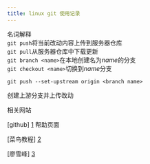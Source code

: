 ```yaml
---
title: linux git 使用记录
---
```


名词解释  
`git push`将当前改动内容上传到服务器仓库  
`git pull`从服务器仓库中下载更新  
`git branch <name>`在本地创建名为*name*的分支  
`git checkout <name>`切换到*name*分支

```
git push --set-upstream origin <branch name>
```

创建上游分支并上传改动

相关网站

[github] [1] 帮助页面

[菜鸟教程] [2]

[廖雪峰] [3]

[1]: https://help.github.com 'gitthub官方帮助页面'
[2]: http://www.runoob.com/w3cnote/git-guide.html '菜鸟教程'
[3]: http://www.liaoxuefeng.com/wiki/0013739516305929606dd18361248578c67b8067c8c017b000 'git，python等'
